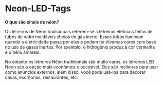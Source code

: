 # Neon-LED-Tags

**O que são sinais de néon?**

Os letreiros de Néon tradicionais referem-se a letreiros elétricos feitos de tubos de vidro moldáveis cheios de gás inerte. Esses tubos iluminam quando a eletricidade passa por eles e podem ter diversas cores com base no uso de gases inertes. Por exemplo, o hidrogênio produz a cor vermelha e o hélio amarelo.

No entanto os letreiros Néon tradicionais são muito caros, os letreiros LED Neon são a opção mais econômica e acessível. 
Eles são melhores para usar como anúncios externos, além disso, você pode usá-los para decorar casas, escritórios, restaurantes, etc.



